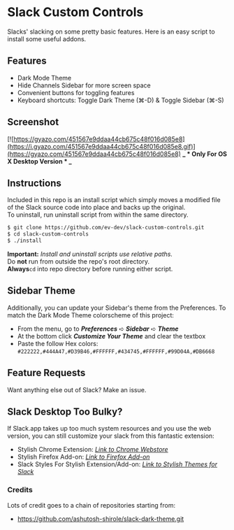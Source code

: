 # Slack Custom Controls
Slacks' slacking on some pretty basic features. Here is an easy script to install some useful addons.

## Features
- Dark Mode Theme
- Hide Channels Sidebar for more screen space
- Convenient buttons for toggling features
- Keyboard shortcuts:  Toggle Dark Theme (⌘-D) & Toggle Sidebar (⌘-S)

## Screenshot
[![https://gyazo.com/451567e9ddaa44cb675c48f016d085e8](https://i.gyazo.com/451567e9ddaa44cb675c48f016d085e8.gif)](https://gyazo.com/451567e9ddaa44cb675c48f016d085e8)
**_ * Only For OS X Desktop Version * _**

## Instructions
Included in this repo is an install script which simply moves a modified file of the Slack source code into place and backs up the original.  
To uninstall, run uninstall script from within the same directory.

```bash
$ git clone https://github.com/ev-dev/slack-custom-controls.git
$ cd slack-custom-controls
$ ./install
```

**Important:** _Install and uninstall scripts use relative paths._  
Do **not** run from outside the repo's root directory.  
**Always**`cd` into repo directory before running either script.

## Sidebar Theme
Additionally, you can update your Sidebar's theme from the Preferences. To match the Dark Mode Theme colorscheme of this project:
- From the menu, go to **_Preferences_** ➪ **_Sidebar_** ➪ **_Theme_**
- At the bottom click **_Customize Your Theme_** and clear the textbox
- Paste the follow Hex colors:  
`#222222,#444A47,#D39B46,#FFFFFF,#434745,#FFFFFF,#99D04A,#DB6668`

## Feature Requests
Want anything else out of Slack? Make an issue.

## Slack Desktop Too **Bulky**?
If Slack.app takes up too much system resources and you use the web version, you can still customize your slack from this fantastic extension:
- Stylish Chrome Extension:  [_Link to Chrome Webstore_](https://chrome.google.com/webstore/detail/stylish-custom-themes-for/fjnbnpbmkenffdnngjfgmeleoegfcff)
- Stylish Firefox Add-on:  [_Link to Firefox Add-on_](https://addons.mozilla.org/en-US/firefox/addon/stylish/)
- Slack Styles For Stylish Extension/Add-on:  [_Link to Stylish Themes for Slack_](https://userstyles.org/styles/browse?search_terms=slack)

### Credits
Lots of credit goes to a chain of repositories starting from:
- https://github.com/ashutosh-shirole/slack-dark-theme.git
